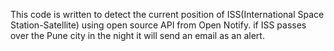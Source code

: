 This code is written to detect the current position of ISS(International Space Station-Satellite) using open source API from Open Notify. 
if ISS passes over the Pune city in the night it will send an email as an alert.
